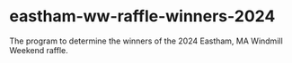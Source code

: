 # eastham-ww-raffle-winners-2024
The program to determine the winners of the 2024 Eastham, MA Windmill Weekend raffle.
